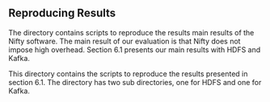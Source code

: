 Reproducing Results
-------

The directory contains scripts to reproduce the results main results of the Nifty software. 
The main result of our evaluation is that Nifty does not impose high overhead. Section 6.1 presents our main results with HDFS and Kafka.

This directory contains the scripts to reproduce the results presented in section 6.1. The directory has two sub directories, one for HDFS and one for Kafka.







